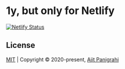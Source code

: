 # **1y**, but only for Netlify

[![Netlify Status](https://api.netlify.com/api/v1/badges/1e796a15-a942-4650-91f7-1639a9eef459/deploy-status)](https://app.netlify.com/sites/vite-live/deploys)

## License

[MIT](http://opensource.org/licenses/MIT) | Copyright &copy; 2020-present, [Ajit Panigrahi](https://twitter.com/ajitzero)
